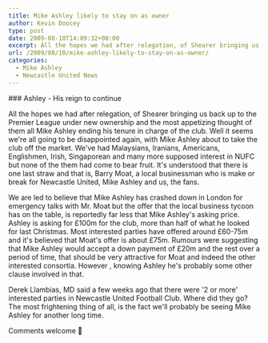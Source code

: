 ```yaml
---
title: Mike Ashley likely to stay on as owner
author: Kevin Doocey
type: post
date: 2009-08-10T14:09:32+00:00
excerpt: All the hopes we had after relegation, of Shearer bringing us back up to the Premier League under new ownership and the most appetizing thought of
url: /2009/08/10/mike-ashley-likely-to-stay-on-as-owner/
categories:
  - Mike Ashley
  - Newcastle United News
---
```


### Ashley - His reign to continue

All the hopes we had after relegation, of Shearer bringing us back up to the Premier League under new ownership and the most appetizing thought of them all Mike Ashley ending his tenure in charge of the club. Well it seems we're all going to be disappointed again, with Mike Ashley about to take the club off the market. We've had Malaysians, Iranians, Americans, Englishmen, Irish, Singaporean and many more supposed interest in NUFC but none of the them had come to bear fruit. It's understood that there is one last straw and that is, Barry Moat, a local businessman who is make or break for Newcastle United, Mike Ashley and us, the fans.

We are led to believe that Mike Ashley has crashed down in London for emergency talks with Mr. Moat but the offer that the local business tycoon has on the table, is reportedly far less that Mike Ashley's asking price. Ashley is asking for £100m for the club, more than half of what he looked for last Christmas. Most interested parties have offered around £60-75m and it's believed that Moat's offer is about £75m. Rumours were suggesting that Mike Ashley would accept a down payment of £20m and the rest over a period of time, that should be very attractive for Moat and indeed the other interested consortia. However , knowing Ashley he's probably some other clause involved in that.

Derek Llambias, MD said a few weeks ago that there were '2 or more' interested parties in Newcastle United Football Club. Where did they go? The most frightening thing of all, is the fact we'll probably be seeing Mike Ashley for another long time.

Comments welcome 🙂
